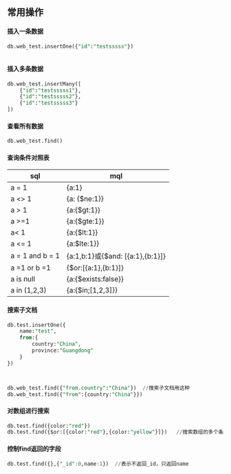 ## 常用操作



#### 插入一条数据 
```sql
db.web_test.insertOne({"id":"testsssss"})
```



```
```


#### 插入多条数据
```sql
db.web_test.insertMany([
	{"id":"testsssss1"},
	{"id":"testsssss2"},
	{"id":"testsssss3"}
])
```


#### 查看所有数据
```sql
db.web_test.find()
```





#### 查询条件对照表
|sql|mql|
|--|--|
a = 1 | {a:1}
a <> 1 | {a: {$ne:1}}
a > 1 | {a:{$gt:1}}
a >=1 | {a:{$gte:1}}
a< 1 | {a:{$lt:1}}
a <= 1 | {a:$lte:1}}
a = 1 and b = 1 | {a:1,b:1}或{$and: [{a:1},{b:1}]}
a =1 or b =1 | {$or:[{a:1},{b:1}]}
a is null | {a:{$exists:false}}
a in (1,2,3) | {a:{$in;[1,2,3]}}




#### 搜索子文档

```sql
db.test.insertOne({
    name:"test",
    from:{
        country:"China",
        province:"Guangdong"
    }
})



db.web_test.find({"from.country":"China"})  //搜索子文档用这种
db.web_test.find({"from":{country:"China"}})
```


#### 对数组进行搜索
```sql
db.test.find({color:"red"})
db.test.find({$or:[{color:"red"},{color:"yellow"}]})   //搜索数组的多个条件
```


#### 控制find返回的字段
```sql
db.test.find({},{"_id":0,name:1})  //表示不返回_id，只返回name
```










